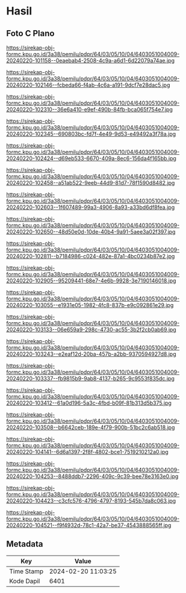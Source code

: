 # Hasil

## Foto C Plano

https://sirekap-obj-formc.kpu.go.id/3a38/pemilu/pdpr/64/03/05/10/04/6403051004009-20240220-101158--0eaebab4-2508-4c9a-a6d1-6d22079a74ae.jpg

https://sirekap-obj-formc.kpu.go.id/3a38/pemilu/pdpr/64/03/05/10/04/6403051004009-20240220-102146--fcbeda66-f4ab-4c6a-a191-9dcf7e28dac5.jpg

https://sirekap-obj-formc.kpu.go.id/3a38/pemilu/pdpr/64/03/05/10/04/6403051004009-20240220-102310--36e6a410-e9ef-490b-84fb-bca065f754e7.jpg

https://sirekap-obj-formc.kpu.go.id/3a38/pemilu/pdpr/64/03/05/10/04/6403051004009-20240220-102345--690803bc-fd7f-4e49-9d53-e49492a3f78a.jpg

https://sirekap-obj-formc.kpu.go.id/3a38/pemilu/pdpr/64/03/05/10/04/6403051004009-20240220-102424--d69eb533-6670-409a-8ec6-156da4f165bb.jpg

https://sirekap-obj-formc.kpu.go.id/3a38/pemilu/pdpr/64/03/05/10/04/6403051004009-20240220-102458--a51ab522-9eeb-44d9-81d7-78f1590d8482.jpg

https://sirekap-obj-formc.kpu.go.id/3a38/pemilu/pdpr/64/03/05/10/04/6403051004009-20240220-102603--1f607489-99a3-4906-8a93-a33bd6df8fea.jpg

https://sirekap-obj-formc.kpu.go.id/3a38/pemilu/pdpr/64/03/05/10/04/6403051004009-20240220-102650--48d50e0d-10de-40b4-9a91-5aee3a02f397.jpg

https://sirekap-obj-formc.kpu.go.id/3a38/pemilu/pdpr/64/03/05/10/04/6403051004009-20240220-102811--b7184986-c024-482e-87a1-4bc0234b87e2.jpg

https://sirekap-obj-formc.kpu.go.id/3a38/pemilu/pdpr/64/03/05/10/04/6403051004009-20240220-102905--95209441-68e7-4e6b-9928-3e7190146018.jpg

https://sirekap-obj-formc.kpu.go.id/3a38/pemilu/pdpr/64/03/05/10/04/6403051004009-20240220-103055--e1931e05-1982-4fc8-837b-e9c092861e29.jpg

https://sirekap-obj-formc.kpu.go.id/3a38/pemilu/pdpr/64/03/05/10/04/6403051004009-20240220-103133--06e659a9-298c-4730-ac55-3b2f2cb0ab69.jpg

https://sirekap-obj-formc.kpu.go.id/3a38/pemilu/pdpr/64/03/05/10/04/6403051004009-20240220-103243--e2eaf12d-20ba-457b-a2bb-9370594927d8.jpg

https://sirekap-obj-formc.kpu.go.id/3a38/pemilu/pdpr/64/03/05/10/04/6403051004009-20240220-103337--fb9815b9-9ab8-4137-b265-9c9553f835dc.jpg

https://sirekap-obj-formc.kpu.go.id/3a38/pemilu/pdpr/64/03/05/10/04/6403051004009-20240220-103412--61a0d196-5a3c-4fbd-b09f-81b313d5b375.jpg

https://sirekap-obj-formc.kpu.go.id/3a38/pemilu/pdpr/64/03/05/10/04/6403051004009-20240220-103508--b6642ceb-189e-4f79-900b-51bc2c6ab518.jpg

https://sirekap-obj-formc.kpu.go.id/3a38/pemilu/pdpr/64/03/05/10/04/6403051004009-20240220-104141--6d6a1397-2f8f-4802-bce1-7519210212a0.jpg

https://sirekap-obj-formc.kpu.go.id/3a38/pemilu/pdpr/64/03/05/10/04/6403051004009-20240220-104253--8488ddb7-2296-409c-9c39-bee78e3163e0.jpg

https://sirekap-obj-formc.kpu.go.id/3a38/pemilu/pdpr/64/03/05/10/04/6403051004009-20240220-104423--c3cfc576-4796-4797-8193-545b7da8c063.jpg

https://sirekap-obj-formc.kpu.go.id/3a38/pemilu/pdpr/64/03/05/10/04/6403051004009-20240220-104521--f9f4932d-78c1-42a7-be37-4543888565ff.jpg


## Metadata

| Key        | Value               |
| ---------- | ------------------- |
| Time Stamp | 2024-02-20 11:03:25 |
| Kode Dapil | 6401                |



